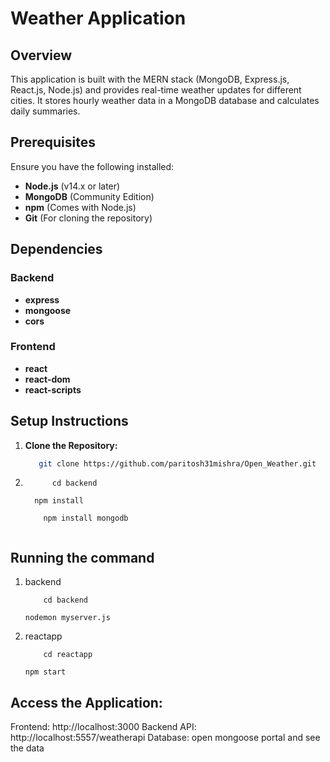 # Weather Application

## Overview

This application is built with the MERN stack (MongoDB, Express.js, React.js, Node.js) and provides real-time weather updates for different cities. It stores hourly weather data in a MongoDB database and calculates daily summaries.

## Prerequisites

Ensure you have the following installed:

- **Node.js** (v14.x or later)
- **MongoDB** (Community Edition)
- **npm** (Comes with Node.js)
- **Git** (For cloning the repository)

## Dependencies

### Backend

- **express**
- **mongoose**
- **cors**

### Frontend

- **react**
- **react-dom**
- **react-scripts**

## Setup Instructions

1. **Clone the Repository:**

   ```bash
      git clone https://github.com/paritosh31mishra/Open_Weather.git
2. ```
         cd backend
   ```
         npm install
   ```
       npm install mongodb


## Running the command
1. backend
   ```
       cd backend
   ```
       nodemon myserver.js
2. reactapp
   ```
       cd reactapp
   ```
       npm start

## Access the Application:

Frontend: http://localhost:3000
Backend API: http://localhost:5557/weatherapi
Database:  open mongoose portal and see the data

   





